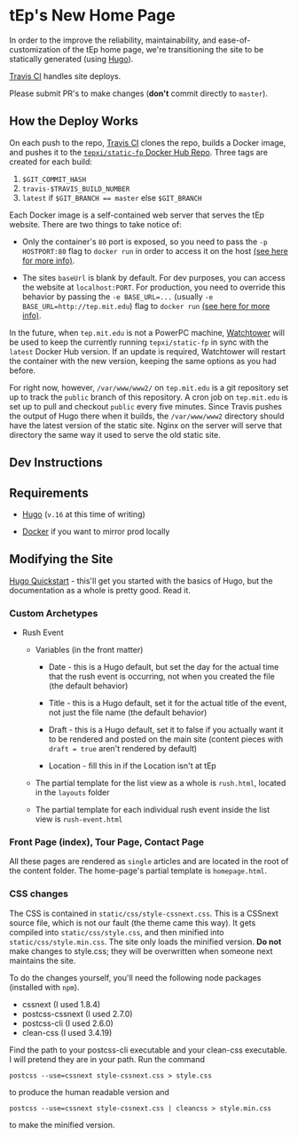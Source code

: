 # tEp's New Home Page

In order to the improve the reliability, maintainability, and
ease-of-customization of the tEp home page, we're transitioning the
site to be statically generated (using [Hugo](https://gohugo.io)). 

[Travis CI](https://travis-ci.org/tep-xi/static-fp) handles site deploys. 

Please submit PR's to make changes (**don't**  commit directly to
`master`). 

## How the Deploy Works

On each push to the repo, [Travis CI](https://travis-ci.org/tep-xi/static-fp) clones the repo, builds a Docker image, 
and pushes it to the [`tepxi/static-fp` Docker Hub Repo](https://hub.docker.com/r/tepxi/static-fp/). Three tags are created for each 
build:

1. `$GIT_COMMIT_HASH` 
2. `travis-$TRAVIS_BUILD_NUMBER`
3. `latest` if `$GIT_BRANCH == master` else `$GIT_BRANCH`

Each Docker image is a self-contained web server that serves the tEp website. There are two things to take notice of: 

- Only the container's `80` port is exposed, so you need to pass the `-p HOSTPORT:80` flag to `docker run` in order to access it
on the host [(see here for more info)](https://github.com/wsargent/docker-cheat-sheet#exposing-ports).

- The sites `baseUrl` is blank by default. For dev purposes, you can
  access the website at `localhost:PORT`. For production, you need to
  override this behavior by passing the `-e BASE_URL=...` (usually `-e
  BASE_URL=http://tep.mit.edu`) flag to `docker run` [(see here for
  more info)](https://docs.docker.com/engine/reference/run/#/env-environment-variables). 
  
In the future, when `tep.mit.edu` is not a PowerPC machine,
[Watchtower](https://github.com/CenturyLinkLabs/watchtower) will be used to
keep the currently running `tepxi/static-fp` in sync with the `latest`
Docker Hub version. If an update is required, Watchtower will restart
the container with the new version, keeping the same options as you
had before.

For right now, however, `/var/www/www2/` on `tep.mit.edu` is a git repository
set up to track the `public` branch of this repository. A cron job on
`tep.mit.edu` is set up to pull and checkout `public` every five minutes. Since
Travis pushes the output of Hugo there when it builds, the `/var/www/www2`
directory should have the latest version of the static site. Nginx on the
server will serve that directory the same way it used to serve the old static
site.

## Dev Instructions

## Requirements

- [Hugo](https://gohugo.io/overview/installing/) (`v.16` at this time of writing)

- [Docker](https://www.docker.com/) if you want to mirror prod locally

## Modifying the Site 

[Hugo Quickstart](http://gohugo.io/overview/quickstart/) - this'll get you started with the basics of Hugo,
but the documentation as a whole is pretty good. Read it. 

### Custom Archetypes

- Rush Event 

  - Variables (in the front matter)
    - Date - this is a Hugo default, but set the day for the actual time that the rush 
    event is occurring, not when you created the file (the default behavior)

    - Title - this is a Hugo default, set it for the actual title of the event, not just the file
    name (the default behavior)

    - Draft - this is a Hugo default, set it to false if you actually want it to be rendered
    and posted on the main site (content pieces with `draft = true` aren't rendered by default)

    - Location - fill this in if the Location isn't at tEp

  - The partial template for the list view as a whole is `rush.html`, located in the
  `layouts` folder 
  - The partial template for each individual rush event inside the list view is `rush-event.html`


### Front Page (index), Tour Page, Contact Page

All these pages are rendered as `single` articles and are located in 
the root of the content folder. The home-page's partial template is `homepage.html`.  

### CSS changes
The CSS is contained in `static/css/style-cssnext.css`. This is a CSSnext source file, which is not our fault (the theme came this way). It gets compiled into `static/css/style.css`, and then minified into `static/css/style.min.css`. The site only loads the minified version. **Do not** make changes to style.css; they will be overwritten when someone next maintains the site.

To do the changes yourself, you'll need the following node packages (installed with `npm`).

- cssnext (I used 1.8.4)
- postcss-cssnext (I used 2.7.0)
- postcss-cli (I used 2.6.0)
- clean-css (I used 3.4.19)

Find the path to your postcss-cli executable and your clean-css executable. I will pretend they are in your path.
Run the command
```
postcss --use=cssnext style-cssnext.css > style.css
```
to produce the human readable version and
```
postcss --use=cssnext style-cssnext.css | cleancss > style.min.css
```
to make the minified version.
